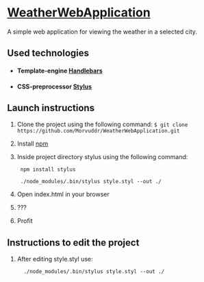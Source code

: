 # [WeatherWebApplication](https://morvuddr.github.io/WeatherWebApplication/)
A simple web application for viewing the weather in a selected city.
## Used technologies
- #### Template-engine [Handlebars](https://handlebarsjs.com)
- #### CSS-preprocessor [Stylus](http://stylus-lang.com)

## Launch instructions
1. Clone the project using the following command: 
	`$ git clone https://github.com/Morvuddr/WeatherWebApplication.git`
2. Install [npm](https://www.npmjs.com/get-npm)
3. Inside project directory stylus using the following command:

		npm install stylus

		./node_modules/.bin/stylus style.styl --out ./

4. Open index.html in your browser
5. ???
6. Profit

## Instructions to edit the project

1. After editing style.styl use:

		 ./node_modules/.bin/stylus style.styl --out ./
		
